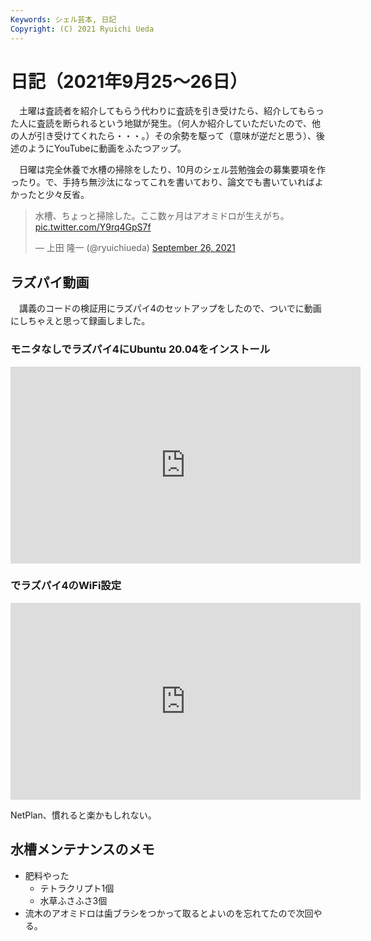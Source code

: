 ```yaml
---
Keywords: シェル芸本, 日記
Copyright: (C) 2021 Ryuichi Ueda
---
```


# 日記（2021年9月25〜26日）

　土曜は査読者を紹介してもらう代わりに査読を引き受けたら、紹介してもらった人に査読を断られるという地獄が発生。（何人か紹介していただいたので、他の人が引き受けてくれたら・・・。）その余勢を駆って（意味が逆だと思う）、後述のようにYouTubeに動画をふたつアップ。

　日曜は完全休養で水槽の掃除をしたり、10月のシェル芸勉強会の募集要項を作ったり。で、手持ち無沙汰になってこれを書いており、論文でも書いていればよかったと少々反省。

<blockquote class="twitter-tweet" data-partner="tweetdeck"><p lang="ja" dir="ltr">水槽、ちょっと掃除した。ここ数ヶ月はアオミドロが生えがち。 <a href="https://t.co/Y9rq4GpS7f">pic.twitter.com/Y9rq4GpS7f</a></p>&mdash; 上田 隆一 (@ryuichiueda) <a href="https://twitter.com/ryuichiueda/status/1442027528076488706?ref_src=twsrc%5Etfw">September 26, 2021</a></blockquote>
<script async src="https://platform.twitter.com/widgets.js" charset="utf-8"></script>



## ラズパイ動画

　講義のコードの検証用にラズパイ4のセットアップをしたので、ついでに動画にしちゃえと思って録画しました。


### モニタなしでラズパイ4にUbuntu 20.04をインストール


<iframe width="560" height="315" src="https://www.youtube.com/embed/OcWDOw8nVko" title="YouTube video player" frameborder="0" allow="accelerometer; autoplay; clipboard-write; encrypted-media; gyroscope; picture-in-picture" allowfullscreen></iframe>

### でラズパイ4のWiFi設定

<iframe width="560" height="315" src="https://www.youtube.com/embed/FAKBwrXUJAA" title="YouTube video player" frameborder="0" allow="accelerometer; autoplay; clipboard-write; encrypted-media; gyroscope; picture-in-picture" allowfullscreen></iframe>

NetPlan、慣れると楽かもしれない。


## 水槽メンテナンスのメモ

* 肥料やった
  * テトラクリプト1個
  * 水草ふさふさ3個
* 流木のアオミドロは歯ブラシをつかって取るとよいのを忘れてたので次回やる。

